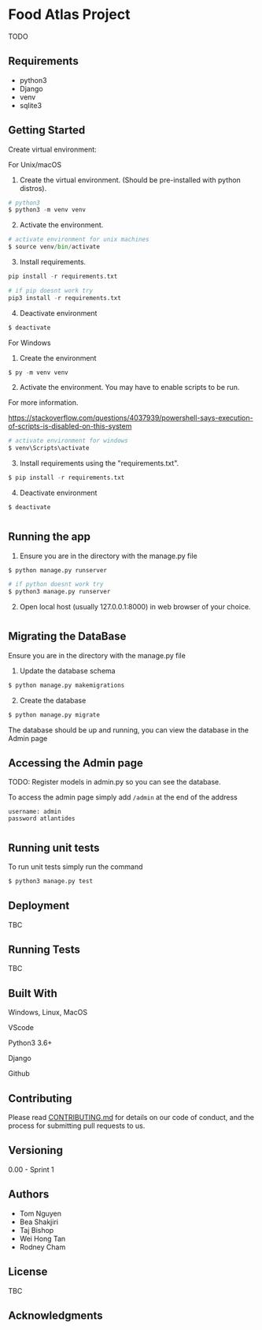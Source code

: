 # Food Atlas Project
TODO

## Requirements
- python3
- Django
- venv
- sqlite3

## Getting Started
Create virtual environment: 

For Unix/macOS

1. Create the virtual environment. (Should be pre-installed with python distros).
```python
# python3
$ python3 -m venv venv
```

2. Activate the environment.
```python
# activate environment for unix machines
$ source venv/bin/activate
```

3. Install requirements.
```python
pip install -r requirements.txt

# if pip doesnt work try
pip3 install -r requirements.txt
```

4. Deactivate environment
```python
$ deactivate
```

For Windows 
1. Create the environment
```python
$ py -m venv venv
```

2. Activate the environment. You may have to enable scripts to be run.

For more information.

https://stackoverflow.com/questions/4037939/powershell-says-execution-of-scripts-is-disabled-on-this-system

```python
# activate environment for windows
$ venv\Scripts\activate
```

3. Install requirements using the "requirements.txt".
```python
$ pip install -r requirements.txt
```

4. Deactivate environment
```python
$ deactivate
```

#

## Running the app

1. Ensure you are in the directory with the manage.py file
```python
$ python manage.py runserver

# if python doesnt work try
$ python3 manage.py runserver
```
2. Open local host (usually 127.0.0.1:8000) in web browser of your choice.

#

## Migrating the DataBase

Ensure you are in the directory with the manage.py file

1. Update the database schema
```python
$ python manage.py makemigrations
```
2. Create the database
```python
$ python manage.py migrate

```

The database should be up and running, you can view the database in the Admin page

## Accessing the Admin page

TODO: Register models in admin.py so you can see the database.

To access the admin page simply add `/admin` at the end of the address
```
username: admin
password atlantides
```

#

## Running unit tests
To run unit tests simply run the command

```python
$ python3 manage.py test
```

## Deployment
TBC

## Running Tests
TBC

## Built With
Windows, Linux, MacOS

VScode

Python3 3.6+

Django

Github

## Contributing
Please read [CONTRIBUTING.md](https://gist.github.com/PurpleBooth/b24679402957c63ec426) for details on our code of conduct, and the process for submitting pull requests to us.

## Versioning
0.00 - Sprint 1 

## Authors
* Tom Nguyen
* Bea Shakjiri
* Taj Bishop
* Wei Hong Tan
* Rodney Cham

## License
TBC

## Acknowledgments

